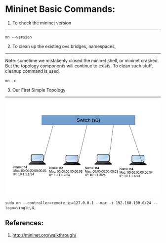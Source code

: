 Mininet Basic Commands:
=========================


1. To check the mininet version 
-------------------------------

```
mn --version
```

2. To clean up the existing ovs bridges, namespaces,
----------------------------------------------------


Note: sometime we mistakenly closed the mininet shell, or mininet crashed. But the topology components will continue to exists. To clean such stuff, cleanup command is used.


```
mn -c
```

3. Our First Simple Topology  
------------------------------

![Alt text](imgs/topo1.png?raw=true "Simple Topology")


```
sudo mn --controller=remote,ip=127.0.0.1 --mac -i 192.168.100.0/24 --topo=single,4, 
```




References:
--------------

1. http://mininet.org/walkthrough/

